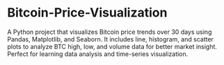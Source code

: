 # Bitcoin-Price-Visualization
A Python project that visualizes Bitcoin price trends over 30 days using Pandas, Matplotlib, and Seaborn. It includes line, histogram, and scatter plots to analyze BTC high, low, and volume data for better market insight. Perfect for learning data analysis and time-series visualization.
